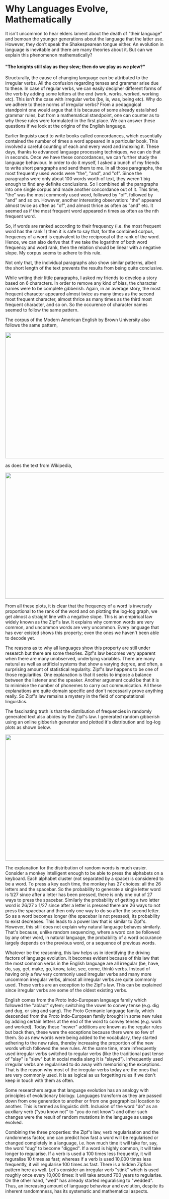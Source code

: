 # Why Languages Evolve, Mathematically

It isn't uncommon to hear elders lament about the death of "their language" and bemoan the younger generations about the language that the latter use. However, they don’t speak the Shakespearean tongue either. An evolution in language is inevitable and there are many theories about it. But can we explain this phenomenon mathematically?
#### "The knights still slay as they slew; then do we play as we plew?"
Structurally, the cause of changing language can be attributed to the irregular verbs. All the confusion regarding tenses and grammar arise due to these. In case of regular verbs, we can easily decipher different forms of the verb by adding some letters at the end (work, works, worked, working etc). This isn’t the case with irregular verbs (be, is, was, being etc). Why do we adhere to these norms of irregular verbs? From a pedagogical standpoint one would argue that it is because of some already estalished grammar rules, but from a mathematical standpoint, one can counter as to why these rules were formulated in the first place. We can answer these questions if we look at the origins of the English language.

Earlier linguists used to write books called concordances, which essentially contained the number of times a word appeared in a particular book. This involved a careful counting of each and every word and indexing it. These days, thanks to advanced language processing techniques, we can do that in seconds. Once we have these concordances, we can further study the language behaviour. In order to do it myself, I asked a bunch of my friends to write short paragraphs and send them to me. In all those paragraphs, the most frequently used words were "the", "and", and "of".
Since the paragraphs were only about 100 words worth of text, they weren't big enough to find any definite conclusions. So I combined all the paragraphs into one single corpus and made another concordance out of it. This time, "the" was the most commonly used word, followed by "of", followed by "and" and so on. However, another interesting observation: "the" appeared almost twice as often as "of", and almost thrice as often as "and" etc. It seemed as if the most frequent word appeared n times as often as the nth frequent word.

So, if words are ranked according to their frequency (i.e. the most frequent word has the rank 1) then it is safe to say that, for the combined corpus, frequency of a word is equivalent to the reciprocal of the rank of the word. Hence, we can also derive that if we take the logarithm of both word frequency and word rank, then the relation should be linear with a negative slope. My corpus seems to adhere to this rule.

Not only that, the individual paragraphs also show similar patterns, albeit the short length of the text prevents the results from being quite conclusive.

While writing their little paragraphs, I asked my friends to develop a story based on 6 characters. In order to remove any kind of bias, the character names were to be complete gibberish. Again, in an average story, the most frequent character appeared almost twice as many times as the second most frequent character, almost thrice as many times as the third most frequent character, and so on. So the occurence of character names seemed to follow the same pattern.

The corpus of the Modern American English by Brown University also follows the same pattern,

<img width="600" height="400" src="https://github.com/itsmepiyush2/Zipf-Law/blob/master/results/brown_corpus.jpg">

as does the text from Wikipedia,

<img width="600" height="400" src="https://github.com/itsmepiyush2/Zipf-Law/blob/master/results/wiki_corpus.jpg">


From all these plots, it is clear that the frequency of a word is inversely proportional to the rank of the word and on plotting the log-log graph, we get almost a straight line with a negative slope.
This is an empirical law widely known as the Zipf's law. It explains why common words are very common, and uncommon words are very uncommon. Every language that has ever existed shows this property; even the ones we haven't been able to decode yet.

The reasons as to why all languages show this property are still under research but there are some theories. Zipf's law becomes very apparent when there are many unobserved, underlying variables. There are many natural as well as artificial systems that show a varying degree, and often, a surprising amount of statistical regularity. Zipf's law happens to be one of those regularities. One explanation is that it seeks to impose a balance between the listener and the speaker. Another argument could be that it is to minimise the number of phonemes to carry out communication. All these explanations are quite domain specific and don't necessarily prove anything really. So Zipf's law remains a mystery in the field of computational linguistics.

The fascinating truth is that the distribution of frequencies in randomly generated text also abides by the Zipf's law. I generated random gibberish using an online gibberish generator and plotted it's distribution and log-log plots as shown below.

<img width="600" height="400" src="https://github.com/itsmepiyush2/Zipf-Law/blob/master/results/random_text.png">

The explanation for the distribution of random words is much easier. Consider a monkey intelligent enough to be able to press the alphabets on a keyboard. Each alphabet cluster (not separated by a space) is considered to be a word. To press a key each time, the monkey has 27 choices: all the 26 letters and the spacebar. So the probability to generate a single letter word is 1/27 since after a letter has been pressed, there is only one out of 27 ways to press the spacebar. Similarly the probability of getting a two letter word is 26/27 x 1/27 since after a letter is pressed there are 26 ways to not press the spacebar and then only one way to do so after the second letter. So as a word becomes longer (the spacebar is not pressed), its probability to exist decreases. This leads to a power law that is similar to Zipf's. However, this still does not explain why natural language behaves similarly. That's because, unlike random sequencing, where a word can be followed by any other word, in natural language, the probability of a word occurance largely depends on the previous word, or a sequence of previous words.

Whatever be the reasoning, this law helps us in identifying the driving factors of language evolution. It becomes evident because of this law that the most common verbs in the English language are all irregular (be, have, do, say, get, make, go, know, take, see, come, think) verbs. Instead of having only a few very commonly used irregular verbs and many more uncommon irregular verbs, almost all irregular verbs are quite commonly used. These verbs are an exception to the Zipf's law. This can be explained since irregular verbs are some of the oldest existing verbs.


English comes from the Proto Indo-European language family which followed the "ablaut" sytem; switching the vowel to convey tense (e.g. dig and dug, or sing and sang). The Proto Germanic language family, which descended from the Proto Indo-European family brought in some new rules by adding certain letters at the end of the word to convey tenses (e.g. work and worked). Today these "newer" additions are known as the regular rules but back then, these were the exceptions because there were so few of them. So as new words were being added to the vocabulary, they started adhering to the new rules, thereby increasing the proportion of the new words which followed the new rules. At the same time, more infrequently used irregular verbs switched to regular verbs (like the traditional past tense of "slay" is "slew" but in social media slang it is "slayed"). Infrequently used irregular verbs are regularised to do away with memorising the exceptions. That is the reason why most of the irregular verbs today are the ones that are very commonly used. It is as logical as us forgetting rules if we don't keep in touch with them as often.

Some researchers argue that language evolution has an analogy with principles of evolutionary biology. Languages transform as they are passed down from one generation to another or from one geographical location to another. This is termed as linguistic drift. Inclusion of the word "do" as an auxiliary verb ("you know not" to "you do not know") and other such changes were the result of random mutations in the language as usage evolved.

Combining the three properties: the Zipf's law, verb regularisation and the randomness factor, one can predict how fast a word will be regularised or changed completely in a language, i.e. how much time it will take for, say, the word "dug" to become "digged". If a word is highly common, it will take longer to regularise. If a verb is used a 100 times less frequently, it will reguralise 10 times as fast; whereas if a verb is used 10,000 times less frequently, it will regularise 100 times as fast. There is a hidden Zipfian pattern here as well. Let's consider an irregular verb "stink" which is used roughly once every 10,000 times: it will take around 700 years to regularise. On the other hand, "wed" has already started reguralising to "wedded". Thus, an increasing amount of language behaviour and evolution, despite its inherent randomnness, has its systematic and mathematical aspects.
